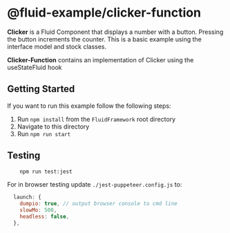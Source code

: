 # @fluid-example/clicker-function

**Clicker** is a Fluid Component that displays a number with a button. Pressing the button
increments the counter. This is a basic example using the interface model and stock
classes.

**Clicker-Function** contains an implementation of Clicker using the useStateFluid hook

## Getting Started

If you want to run this example follow the following steps:

1. Run `npm install` from the `FluidFramework` root directory
2. Navigate to this directory
3. Run `npm run start`

## Testing

```bash
    npm run test:jest
```

For in browser testing update `./jest-puppeteer.config.js` to:

```javascript
  launch: {
    dumpio: true, // output browser console to cmd line
    slowMo: 500,
    headless: false,
  },
```
